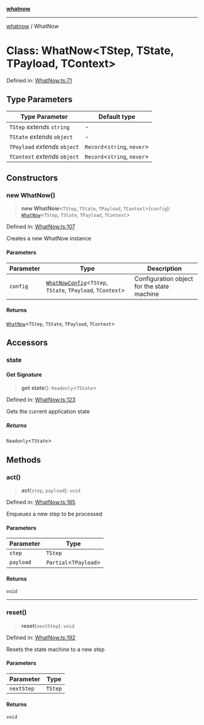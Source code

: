 [**whatnow**](../README.md)

---

[whatnow](../README.md) / WhatNow

# Class: WhatNow\<TStep, TState, TPayload, TContext\>

Defined in: [WhatNow.ts:71](https://github.com/ericvera/whatnow/blob/main/src/WhatNow.ts#L71)

## Type Parameters

| Type Parameter                | Default type                  |
| ----------------------------- | ----------------------------- |
| `TStep` _extends_ `string`    | -                             |
| `TState` _extends_ `object`   | -                             |
| `TPayload` _extends_ `object` | `Record`\<`string`, `never`\> |
| `TContext` _extends_ `object` | `Record`\<`string`, `never`\> |

## Constructors

### new WhatNow()

> **new WhatNow**\<`TStep`, `TState`, `TPayload`, `TContext`\>(`config`): [`WhatNow`](WhatNow.md)\<`TStep`, `TState`, `TPayload`, `TContext`\>

Defined in: [WhatNow.ts:107](https://github.com/ericvera/whatnow/blob/main/src/WhatNow.ts#L107)

Creates a new WhatNow instance

#### Parameters

| Parameter | Type                                                                                           | Description                                |
| --------- | ---------------------------------------------------------------------------------------------- | ------------------------------------------ |
| `config`  | [`WhatNowConfig`](../interfaces/WhatNowConfig.md)\<`TStep`, `TState`, `TPayload`, `TContext`\> | Configuration object for the state machine |

#### Returns

[`WhatNow`](WhatNow.md)\<`TStep`, `TState`, `TPayload`, `TContext`\>

## Accessors

### state

#### Get Signature

> **get** **state**(): `Readonly`\<`TState`\>

Defined in: [WhatNow.ts:123](https://github.com/ericvera/whatnow/blob/main/src/WhatNow.ts#L123)

Gets the current application state

##### Returns

`Readonly`\<`TState`\>

## Methods

### act()

> **act**(`step`, `payload`): `void`

Defined in: [WhatNow.ts:185](https://github.com/ericvera/whatnow/blob/main/src/WhatNow.ts#L185)

Enqueues a new step to be processed

#### Parameters

| Parameter | Type                    |
| --------- | ----------------------- |
| `step`    | `TStep`                 |
| `payload` | `Partial`\<`TPayload`\> |

#### Returns

`void`

---

### reset()

> **reset**(`nextStep`): `void`

Defined in: [WhatNow.ts:192](https://github.com/ericvera/whatnow/blob/main/src/WhatNow.ts#L192)

Resets the state machine to a new step

#### Parameters

| Parameter  | Type    |
| ---------- | ------- |
| `nextStep` | `TStep` |

#### Returns

`void`

